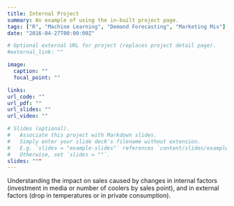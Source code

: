 ```yaml
---
title: Internal Project
summary: An example of using the in-built project page.
tags: ["R", "Machine Learning", "Demand Forecasting", "Marketing Mix"]
date: "2016-04-27T00:00:00Z"

# Optional external URL for project (replaces project detail page).
#external_link: ""

image:
  caption: ""
  focal_point: ""

links:
url_code: ""
url_pdf: ""
url_slides: ""
url_video: ""

# Slides (optional).
#   Associate this project with Markdown slides.
#   Simply enter your slide deck's filename without extension.
#   E.g. `slides = "example-slides"` references `content/slides/example-slides.md`.
#   Otherwise, set `slides = ""`.
slides: """
---
```


Understanding the impact on sales caused by changes in internal factors (investment in media or number of coolers by sales point), and in external factors (drop in temperatures or in private consumption).
